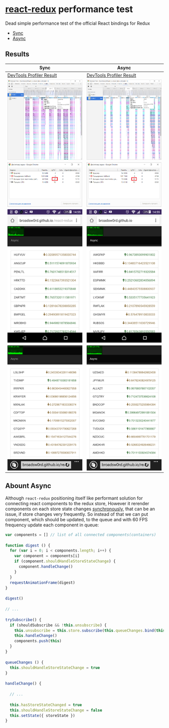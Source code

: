# [react-redux](https://github.com/reactjs/react-redux) performance test
Dead simple performance test of the official React bindings for Redux

- [Sync](http://broadsw0rd.github.io/react-redux-perf/sync.html)
- [Async](http://broadsw0rd.github.io/react-redux-perf/async.html)

## Results

Sync | Async
--------| -----------
[DevTools Profiler Result](https://raw.githubusercontent.com/broadsw0rd/react-redux-perf/master/perf-results/sync-profiler.cpuprofile) | [DevTools Profiler Result](https://raw.githubusercontent.com/broadsw0rd/react-redux-perf/master/perf-results/async-profiler.cpuprofile)
![Flame chart](https://raw.githubusercontent.com/broadsw0rd/react-redux-perf/master/perf-results/sync-chart.png) | ![Flame chart](https://raw.githubusercontent.com/broadsw0rd/react-redux-perf/master/perf-results/async-chart.png) 
![Task Manager](https://raw.githubusercontent.com/broadsw0rd/react-redux-perf/master/perf-results/sync-task-manager.png) | ![Task Manager](https://raw.githubusercontent.com/broadsw0rd/react-redux-perf/master/perf-results/async-task-manager.png)
![Chrome for android](https://raw.githubusercontent.com/broadsw0rd/react-redux-perf/master/perf-results/sync-mobile-2.png) | ![Chrome for android](https://raw.githubusercontent.com/broadsw0rd/react-redux-perf/master/perf-results/async-mobile-2.png)
![IE mobile](https://raw.githubusercontent.com/broadsw0rd/react-redux-perf/master/perf-results/sync-mobile-1.png) | ![IE mobile](https://raw.githubusercontent.com/broadsw0rd/react-redux-perf/master/perf-results/async-mobile-1.png)



## Abount Async

Although `react-redux` positioning itself like performant solution for connecting react components to the redux store,
However it rerender components on each store state changes [synchronously](https://github.com/reactjs/react-redux/blob/master/src/components/connect.js#L199), 
that can be an issue, if store changes very frequently. 
So instead of that we can put component, which should be updated, to the queue and with 60 FPS frequency update each component in queue:

```js 
var components = [] // list of all connected components(containers)

function digest () {
  for (var i = 0; i < components.length; i++) {
    var component = components[i]
    if (component.shouldHandleStoreStateChange) {
      component.handleChange()
    }
  }
  requestAnimationFrame(digest)
}

digest()

// ...

trySubscribe() {
  if (shouldSubscribe && !this.unsubscribe) {
    this.unsubscribe = this.store.subscribe(this.queueChanges.bind(this))
    this.handleChange()
    components.push(this)
  }
}

queueChanges () {
  this.shouldHandleStoreStateChange = true
}

handleChange() {

  // ...
  
  this.hasStoreStateChanged = true
  this.shouldHandleStoreStateChange = false
  this.setState({ storeState })
}

```
